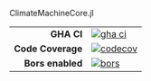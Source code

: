 ClimateMachineCore.jl

|||
|---------------------:|:----------------------------------------------|
| **GHA CI**           | [![gha ci][gha-ci-img]][gha-ci-url]           |
| **Code Coverage**    | [![codecov][codecov-img]][codecov-url]        |
| **Bors enabled**     | [![bors][bors-img]][bors-url]                 |

[gha-ci-img]: https://github.com/CliMA/ClimateMachineCore.jl/actions/workflows/OS-UnitTests.yml/badge.svg?branch=main
[gha-ci-url]: https://github.com/CliMA/ClimateMachineCore.jl/actions/workflows/OS-UnitTests.yml

[codecov-img]: https://codecov.io/gh/CliMA/ClimateMachineCore.jl/branch/main/graph/badge.svg
[codecov-url]: https://codecov.io/gh/CliMA/ClimateMachineCore.jl

[bors-img]: https://bors.tech/images/badge_small.svg
[bors-url]: https://app.bors.tech/repositories/32973
